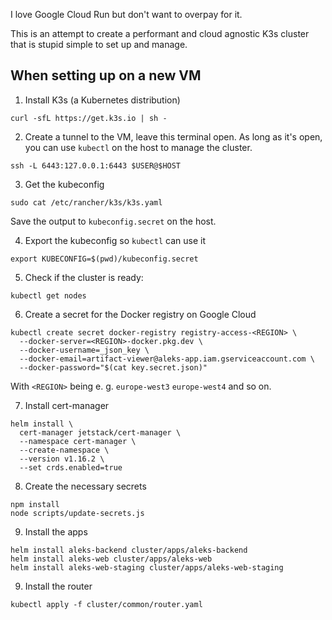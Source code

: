 I love Google Cloud Run but don't want to overpay for it.

This is an attempt to create a performant and cloud agnostic K3s cluster that is stupid simple to set up and manage.

## When setting up on a new VM

1. Install K3s (a Kubernetes distribution)

```
curl -sfL https://get.k3s.io | sh -
```

2. Create a tunnel to the VM, leave this terminal open. As long as it's open, you can use `kubectl` on the host to manage the cluster.

```
ssh -L 6443:127.0.0.1:6443 $USER@$HOST
```

3. Get the kubeconfig

```
sudo cat /etc/rancher/k3s/k3s.yaml
```

Save the output to `kubeconfig.secret` on the host.

4. Export the kubeconfig so `kubectl` can use it

```
export KUBECONFIG=$(pwd)/kubeconfig.secret
```

5. Check if the cluster is ready:

```
kubectl get nodes
```

6. Create a secret for the Docker registry on Google Cloud

```
kubectl create secret docker-registry registry-access-<REGION> \
  --docker-server=<REGION>-docker.pkg.dev \
  --docker-username=_json_key \
  --docker-email=artifact-viewer@aleks-app.iam.gserviceaccount.com \
  --docker-password="$(cat key.secret.json)"
```

With `<REGION>` being e. g. `europe-west3` `europe-west4` and so on.

7. Install cert-manager

```
helm install \
  cert-manager jetstack/cert-manager \
  --namespace cert-manager \
  --create-namespace \
  --version v1.16.2 \
  --set crds.enabled=true
```

8. Create the necessary secrets

```
npm install
node scripts/update-secrets.js
```

9. Install the apps

```
helm install aleks-backend cluster/apps/aleks-backend
helm install aleks-web cluster/apps/aleks-web
helm install aleks-web-staging cluster/apps/aleks-web-staging
```

9. Install the router

```
kubectl apply -f cluster/common/router.yaml
```
